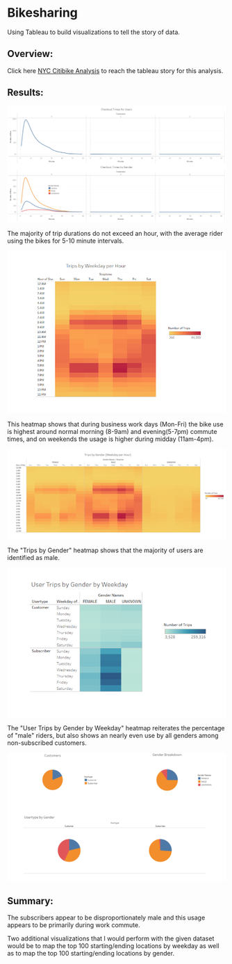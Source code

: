 # Bikesharing
Using Tableau to build visualizations to tell the story of data.

## Overview:

Click here [NYC Citibike Analysis](https://public.tableau.com/views/NYCCitibikeAnalysis_16630376654200/NYCCitibikeAnalysis?:language=en-US&:display_count=n&:origin=viz_share_link) to reach the tableau story for this analysis.

## Results:

![image_name](/Resources/Story_page1.png)

The majority of trip durations do not exceed an hour, with the average rider using the bikes for 5-10 minute intervals.

![image_name](/Resources/Story_page2.png)

This heatmap shows that during business work days (Mon-Fri) the bike use is highest around normal morning (8-9am) and evening(5-7pm) commute times, and on weekends the usage is higher during midday (11am-4pm).

![image_name](/Resources/Story_page3.png)

The "Trips by Gender" heatmap shows that the majority of users are identified as male.

![image_name](/Resources/Story_page4.png)

The "User Trips by Gender by Weekday" heatmap reiterates the percentage of "male" riders, but also shows an nearly even use by all genders among non-subscribed customers.

![image_name](/Resources/Story_page5.png)



## Summary:
The subscribers appear to be disproportionately male and this usage appears to be primarily during work commute.

Two additional visualizations that I would perform with the given dataset would be to map the top 100 starting/ending locations by weekday as well as to map the top 100 starting/ending locations by gender.